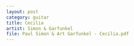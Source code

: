 ```yaml
---
layout: post
category: guitar
title: Cecilia
artist: Simon & Garfunkel
file: Paul Simon & Art Garfunkel - Cecilia.pdf
---
```

